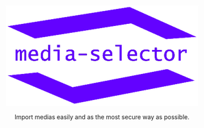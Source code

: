 <p align="center" >
    <img src="/assets/img/logo/media-selector-logo.png" alt="Media-selector"/>
</p>

<p align="center">
    Import medias easily and as the most secure way as possible.
</p>